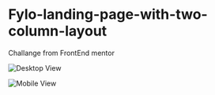 # Fylo-landing-page-with-two-column-layout
Challange from FrontEnd mentor

![Desktop View](https://user-images.githubusercontent.com/111504596/201119699-ca19b710-806d-4b54-a5f7-427ebefff273.png)




![Mobile View](https://user-images.githubusercontent.com/111504596/201119734-ed9e7b22-d809-4dc8-9f9b-a5af218d22b0.png)
